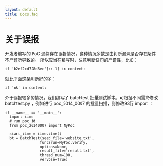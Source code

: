 ```yaml
---
layout: default
title: Docs.faq
---
```


# 关于误报

开发者编写的 PoC 通常存在误报情况，这种情况多数是由判断漏洞是否存在条件不严谨所导致的。 所以应当在编写时，注意判断语句的严谨性，比如：

    if 'b2ef2cd728d8ec'[::-1] in content:

就比下面这条判断好的多：

    if 'ok' in content:

介于误报较多的情况，我们编写了 batchtest 批量测试脚本。可根据不同需求修改 batchtest.py ，例如进行 poc_2014_0007 的批量扫描，则修改93行 import ：

    if __name__ == '__main__':
      import time
      # run poc_id
      from poc_20140007 import MyPoc

      start_time = time.time()
      bt = BatchTest(seed_file='website.txt',
                    func2run=MyPoc.verify,
                    options=None,
                    result_file='result.txt',
                    thread_num=100,
                    vervose=True)
